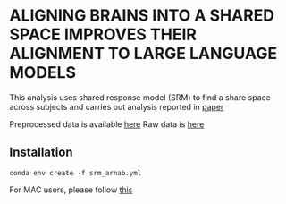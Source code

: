 # **ALIGNING BRAINS INTO A SHARED SPACE IMPROVES THEIR ALIGNMENT TO LARGE LANGUAGE MODELS**

This analysis uses shared response model (SRM) to find a share space across subjects and carries out analysis reported in [paper](https://www.biorxiv.org/content/10.1101/2024.06.04.597448v1.full.pdf) 

Preprocessed data is available [here]( https://zenodo.org/records/14730569) 
Raw data is [here]() 

## Installation

`conda env create -f srm_arnab.yml`

For MAC users, please follow [this](https://github.com/brainiak/brainiak/issues/548) 
